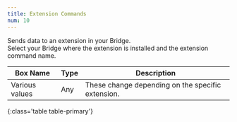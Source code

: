 ```yaml
---
title: Extension Commands
num: 10
---
```


Sends data to an extension in your Bridge.\
Select your Bridge where the extension is installed and the extension command name.

| Box Name | Type | Description | 
|-------|--------|--------
|Various values|	Any|	These change depending on the specific extension. 
{:class='table table-primary'}









